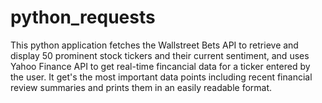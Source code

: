 # python_requests
This python application fetches the Wallstreet Bets API to retrieve and display 50 prominent stock tickers and their current sentiment, and uses Yahoo Finance API to get real-time fincancial data for a ticker entered by the user. It get's the most important data points including recent financial review summaries and prints them in an easily readable format. 

